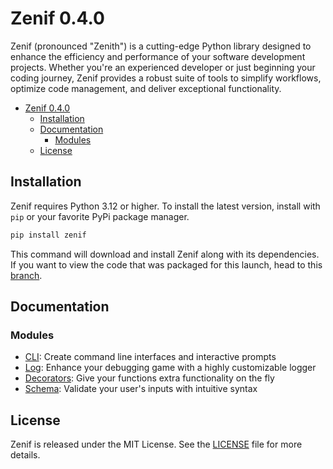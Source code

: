 # Zenif 0.4.0

Zenif (pronounced "Zenith") is a cutting-edge Python library designed to enhance the efficiency and performance of your software development projects. Whether you're an experienced developer or just beginning your coding journey, Zenif provides a robust suite of tools to simplify workflows, optimize code management, and deliver exceptional functionality.

- [Zenif 0.4.0](#zenif-040)
  - [Installation](#installation)
  - [Documentation](#documentation)
    - [Modules](#modules)
  - [License](#license)

## Installation

Zenif requires Python 3.12 or higher. To install the latest version, install with `pip` or your favorite PyPi package manager.

```sh
pip install zenif
```

This command will download and install Zenif along with its dependencies. If you want to view the code that was packaged for this launch, head to this [branch](https://github.com/DomBom16/zenif/tree/31b8c532aa82640870cd0771f2998af13002a27d).

## Documentation

### Modules

- [CLI](https://github.com/DomBom16/zenif/blob/main/docs/modules/cli.md): Create command line interfaces and interactive prompts
- [Log](https://github.com/DomBom16/zenif/blob/main/docs/modules/log.md): Enhance your debugging game with a highly customizable logger
- [Decorators](https://github.com/DomBom16/zenif/blob/main/docs/modules/decorators.md): Give your functions extra functionality on the fly
- [Schema](https://github.com/DomBom16/zenif/blob/main/docs/modules/schema.md): Validate your user's inputs with intuitive syntax

## License

Zenif is released under the MIT License. See the [LICENSE](LICENSE) file for more details.

<!-- Only add acknowledgements once someone is acknowledged :( -->

<!-- ## Acknowledgements

We would like to thank all the contributors who have helped to make Zenif better. Your time and effort are greatly appreciated.

Thank you for contributing, **User1**, **User2**, ... , **UserN-1** and **UserN**.-->
